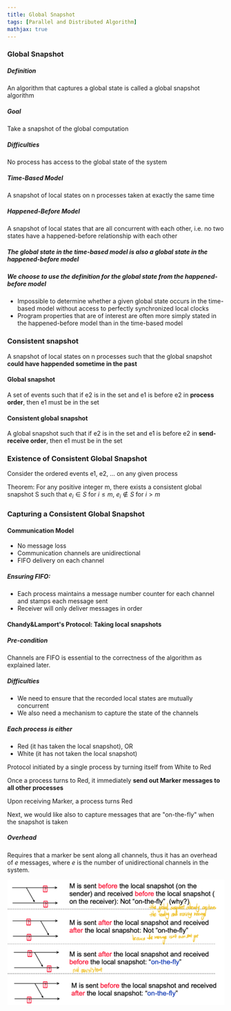 ```yaml
---
title: Global Snapshot
tags: [Parallel and Distributed Algorithm]
mathjax: true
---
```


### Global Snapshot

##### Definition

An algorithm that captures a global state is called a global snapshot algorithm

##### Goal

Take a snapshot of the global computation

##### Difficulties

No process has access to the global state of the system

##### Time-Based Model

A snapshot of local states on n processes taken at exactly the same time

##### Happened-Before Model

A snapshot of local states that are all concurrent with each other, i.e. no two states have a happened-before relationship with each other

##### The global state in the time-based model is also a global state in the happened-before model

##### We choose to use the definition for the global state from the happened-before model

- Impossible to determine whether a given global state occurs in the time-based model without access to perfectly synchronized local clocks
- Program properties that are of interest are often more simply stated in the happened-before model than in the time-based model

### Consistent snapshot

A snapshot of local states on n processes such that the global snapshot **could have happended sometime in the past**

#### Global snapshot

A set of events such that if e2 is in the set and e1 is before e2 in **process order**, then e1 must be in the set

#### Consistent global snapshot

A global snapshot such that if e2 is in the set and e1 is before e2 in **send-receive order**, then e1 must be in the set

### Existence of Consistent Global Snapshot

Consider the ordered events e1, e2, ... on any given process

Theorem: For any positive integer m, there exists a consistent global snapshot S such that $e_i \in S$ for $i≤m$, $e_i \notin S$ for $i>m$

### Capturing a Consistent Global Snapshot

#### Communication Model

- No message loss
- Communication channels are unidirectional
- FIFO delivery on each channel

##### Ensuring FIFO:

- Each process maintains a message number counter for each channel and stamps each message sent
- Receiver will only deliver messages in order

#### Chandy&Lamport's Protocol: Taking local snapshots

##### Pre-condition

Channels are FIFO is essential to the correctness of the algorithm as explained later.

##### Difficulties

- We need to ensure that the recorded local states are mutually concurrent
- We also need a mechanism to capture the state of the channels

##### Each process is either

- Red (it has taken the local snapshot), OR
- White (it has not taken the local snapshot)

Protocol initiated by a single process by turning itself from White to Red

Once a process turns to Red, it immediately **send out Marker messages to all other processes**

Upon receiving Marker, a process turns Red

Next, we would like also to capture messages that are "on-the-fly" when the snapshot is taken

##### Overhead

Requires that a marker be sent along all channels, thus it has an overhead of $e$ messages, where $e$ is the number of unidirectional channels in the system.

![image-20200229220715317](/assets/images/pd5-1.png)

